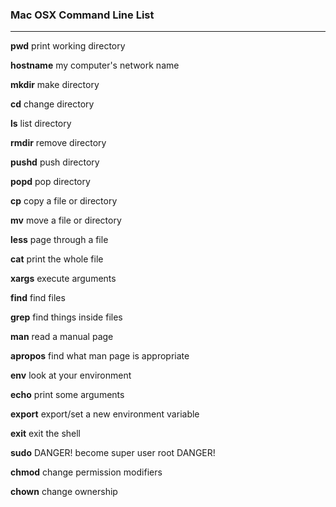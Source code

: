 ### **Mac OSX Command Line List**
---------------------------

**pwd**
print working directory

**hostname**
my computer's network name

**mkdir**
make directory

**cd**
change directory

**ls**
list directory

**rmdir**
remove directory

**pushd**
push directory

**popd**
pop directory

**cp**
copy a file or directory

**mv**
move a file or directory

**less**
page through a file

**cat**
print the whole file

**xargs**
execute arguments

**find**
find files

**grep**
find things inside files

**man**
read a manual page

**apropos**
find what man page is appropriate

**env**
look at your environment

**echo**
print some arguments

**export**
export/set a new environment variable

**exit**
exit the shell

**sudo**
DANGER! become super user root DANGER!

**chmod**
change permission modifiers

**chown**
change ownership


